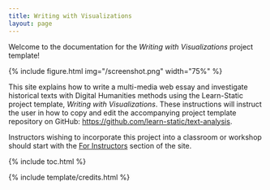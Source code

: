 ```yaml
---
title: Writing with Visualizations
layout: page
---
```


Welcome to the documentation for the *Writing with Visualizations* project template!

{% include figure.html img="/screenshot.png" width="75%" %}

This site explains how to write a multi-media web essay and investigate historical texts with Digital Humanities methods using the Learn-Static project template, *Writing with Visualizations*.
These instructions will instruct the user in how to copy and edit the accompanying project template repository on GitHub: <https://github.com/learn-static/text-analysis>.

Instructors wishing to incorporate this project into a classroom or workshop should start with the [For Instructors](/content/instructors/lesson-plan.html) section of the site.

{% include toc.html %}

{% include template/credits.html %}
